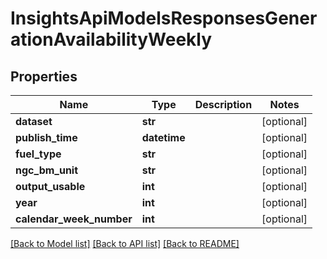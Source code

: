 # InsightsApiModelsResponsesGenerationAvailabilityWeekly

## Properties
Name | Type | Description | Notes
------------ | ------------- | ------------- | -------------
**dataset** | **str** |  | [optional] 
**publish_time** | **datetime** |  | [optional] 
**fuel_type** | **str** |  | [optional] 
**ngc_bm_unit** | **str** |  | [optional] 
**output_usable** | **int** |  | [optional] 
**year** | **int** |  | [optional] 
**calendar_week_number** | **int** |  | [optional] 

[[Back to Model list]](../README.md#documentation-for-models) [[Back to API list]](../README.md#documentation-for-api-endpoints) [[Back to README]](../README.md)

